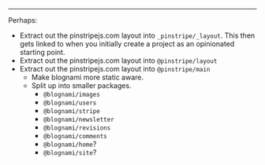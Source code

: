 
---

Perhaps:
- Extract out the pinstripejs.com layout into `_pinstripe/_layout`. This then gets linked to when you initially create a project as an opinionated starting point.
- Extract out the pinstripejs.com layout into `@pinstripe/layout`
- Extract out the pinstripejs.com layout into `@pinstripe/main`
    - Make blognami more static aware.
    - Split up into smaller packages.
        - `@blognami/images`
        - `@blognami/users`
        - `@blognami/stripe`
        - `@blognami/newsletter`
        - `@blognami/revisions`
        - `@blognami/comments`
        - `@blognami/home`?
        - `@blognami/site`?
